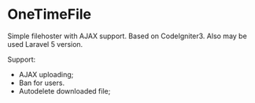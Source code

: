 # OneTimeFile

Simple filehoster with AJAX support. Based on CodeIgniter3. Also may be used Laravel 5 version.

Support:
* AJAX uploading;
* Ban for users.
* Autodelete downloaded file;
